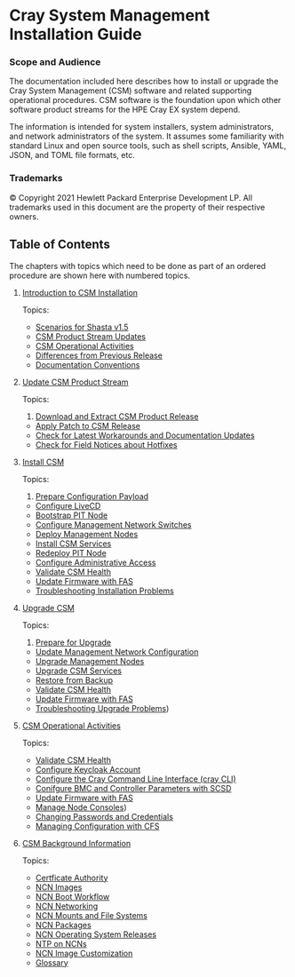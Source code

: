 # Cray System Management Installation Guide

### Scope and Audience

The documentation included here describes how to install or upgrade the Cray System Management (CSM) software and related supporting operational procedures.  CSM software is the foundation upon which other software product streams for the HPE Cray EX system depend.

The information is intended for system installers, system administrators, and network administrators of the system.  It assumes some familiarity with standard Linux and open source tools, such as shell scripts, Ansible, YAML, JSON, and TOML file formats, etc.

### Trademarks

© Copyright 2021 Hewlett Packard Enterprise Development LP. All trademarks used in this document are the property of their respective owners.

## Table of Contents

The chapters with topics which need to be done as part of an ordered procedure are shown here with numbered topics.

1. [Introduction to CSM Installation](introduction/index.md)

   Topics:
   * [Scenarios for Shasta v1.5](introduction/scenarios.md)
   * [CSM Product Stream Updates](introduction/index.md#product-stream-updates)
   * [CSM Operational Activities](introduction/index.md#operations)
   * [Differences from Previous Release](introduction/differences.md)
   * [Documentation Conventions](introduction/documentationconventions.md)

1. [Update CSM Product Stream](update_product_stream/index.md)

   Topics:
   1. [Download and Extract CSM Product Release](update_product_stream/index.md#download-and-extract)
   * [Apply Patch to CSM Release](update_product_stream/index.md#patch)
   * [Check for Latest Workarounds and Documentation Updates](update_product_stream/index.md#workarounds)
   * [Check for Field Notices about Hotfixes](update_product_stream/index.md#hotfixes)


1. [Install CSM](install/index.md)

   Topics:
   1. [Prepare Configuration Payload](install/prepare_configuration_payload.md)
   * [Configure LiveCD](install/configure_livecd.md)
   * [Bootstrap PIT Node](install/bootstrap_pit_node.md)
   * [Configure Management Network Switches](install/configure_management_network.md)
   * [Deploy Management Nodes](install/deploy_management_nodes.md)
   * [Install CSM Services](install/install_csm_services.md)
   * [Redeploy PIT Node](install/redploy_pit_node.md)
   * [Configure Administrative Access](configure_administrative_access.md)
   * [Validate CSM Health](operations/validate_csm_health.md)
   * [Update Firmware with FAS](operations/update_firmware_with_fas.md)
   * [Troubleshooting Installation Problems](install/troubleshooting_installation.md)

1. [Upgrade CSM](upgrade/index.md)

   Topics:
   1. [Prepare for Upgrade](upgrade/prepare_for_upgrade.md)
   * [Update Management Network Configuration](upgrade/update_management_network.md)
   * [Upgrade Management Nodes](upgrade/upgrade_management_nodes.md)
   * [Upgrade CSM Services](upgrade/upgrade_csm_services.md)
   * [Restore from Backup](upgrade/restore_from_backup.md)
   * [Validate CSM Health](operations/validate_csm_health.md)
   * [Update Firmware with FAS](operations/update_firmware_with_fas.md)
   * [Troubleshooting Upgrade Problems](upgrade/troubleshooting_upgrade.md))

1. [CSM Operational Activities](operations/index.md)

   Topics:
   * [Validate CSM Health](operations/validate_csm_health.md)
   * [Configure Keycloak Account](operations/configure_keycloak_account.md)
   * [Configure the Cray Command Line Interface (cray CLI)](operations/configure_cray_cli.md)
   * [Conifgure BMC and Controller Parameters with SCSD](operations/configure_with_scsd.md)
   * [Update Firmware with FAS](operations/update_firmware_with_fas.md)
   * [Manage Node Consoles](operations/manage_node_consoles.md))
   * [Changing Passwords and Credentials](operations/changing_passwords_and_credentials.md)
   * [Managing Configuration with CFS](operations/managing_configuration_with_CFS.md)

1. [CSM Background Information](background/index.md)

   Topics:
   * [Certficate Authority](background/certificate_authority.md)
   * [NCN Images](background/ncn_images.md)
   * [NCN Boot Workflow](background/ncn_boot_workflow.md)
   * [NCN Networking](background/ncn_networking.md)
   * [NCN Mounts and File Systems](background/ncn_mounts_and_file_systems.md)
   * [NCN Packages](background/ncn_packages.md)
   * [NCN Operating System Releases](background/ncn_operating_system_releases.md)
   * [NTP on NCNs](background/ntp_on_ncn.md)
   * [NCN Image Customization](background/ncn_image_customization.md)
   * [Glossary](background/glossary.md)

